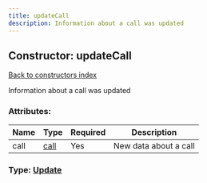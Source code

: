 ```yaml
---
title: updateCall
description: Information about a call was updated
---
```

## Constructor: updateCall  
[Back to constructors index](index.md)



Information about a call was updated

### Attributes:

| Name     |    Type       | Required | Description |
|----------|---------------|----------|-------------|
|call|[call](../constructors/call.md) | Yes|New data about a call|



### Type: [Update](../types/Update.md)


